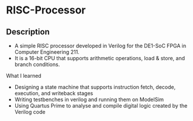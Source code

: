 # RISC-Processor

Description
-
- A simple RISC processor developed in Verilog for the DE1-SoC FPGA in Computer Engineering 211. <br>
- It is a 16-bit CPU that supports arithmetic operations, load & store, and branch conditions.

What I learned
- Designing a state machine that supports instruction fetch, decode, execution, and writeback stages
- Writing testbenches in verilog and running them on ModelSim
- Using Quartus Prime to analyse and compile digital logic created by the Verilog code
